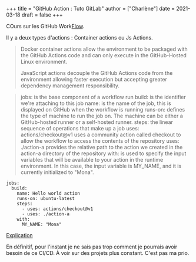 +++
title = "GitHub Action : Tuto GitLab"
author = ["Charlène"]
date = 2021-03-18
draft = false
+++

COurs sur les GitHub Work[Flow](https://lab.github.com/githubtraining/github-actions:-hello-world?overlay=register-box-overlay).

Il y a deux types d'actions : Container actions ou Js Actions.

> Docker container actions allow the environment to be packaged with the GitHub Actions code and can only execute in the GitHub-Hosted Linux environment.
>
> JavaScript actions decouple the GitHub Actions code from the environment allowing faster execution but accepting greater dependency management responsibility.

<!--quoteend-->

> jobs: is the base component of a workflow run
> build: is the identifier we're attaching to this job
> name: is the name of the job, this is displayed on GitHub when the workflow is running
> runs-on: defines the type of machine to run the job on. The machine can be either a GitHub-hosted runner or a self-hosted runner.
> steps: the linear sequence of operations that make up a job
> uses: actions/checkout@v1 uses a community action called checkout to allow the workflow to access the contents of the repository
> uses: ./action-a provides the relative path to the action we created in the action-a directory of the repository
> with: is used to specify the input variables that will be available to your action in the runtime environment. In this case, the input variable is MY\_NAME, and it is currently initialized to "Mona".

```nil
jobs:
  build:
    name: Hello world action
    runs-on: ubuntu-latest
    steps:
      - uses: actions/checkout@v1
      - uses: ./action-a
	with:
	  MY_NAME: "Mona"
```

[Explication](https://blog.octo.com/tour-dhorizon-de-github-action/)

En définitif, pour l'instant je ne sais pas trop comment je pourrais avoir besoin de ce CI/CD. À voir sur des projets plus constant. C'est pas ma prio.
